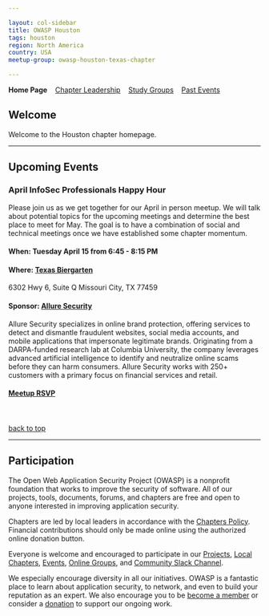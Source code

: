 ```yaml
---

layout: col-sidebar
title: OWASP Houston
tags: houston
region: North America
country: USA
meetup-group: owasp-houston-texas-chapter

---
```


<strong>Home Page</strong>
&nbsp;&nbsp;&nbsp;[Chapter Leadership](leaders.md)
&nbsp;&nbsp;&nbsp;[Study Groups](studygroups.md)
&nbsp;&nbsp;&nbsp;[Past Events](pastevents.md)

## Welcome

Welcome to the Houston chapter homepage.

<hr/>

## Upcoming Events

### April InfoSec Professionals Happy Hour

Please join us as we get together for our April in person meetup. We will talk about potential topics for the upcoming meetings and determine the best place to meet for May. The goal is to have a combination of social and technical meetings once we have established some chapter momentum.

#### When: Tuesday April 15 from 6:45 - 8:15 PM

#### Where: [Texas Biergarten](https://www.texasbiergarten.com/)
6302 Hwy 6, Suite Q Missouri City, TX 77459

#### Sponsor: [Allure Security](https://alluresecurity.com/)

Allure Security specializes in online brand protection, offering services to detect and dismantle fraudulent websites, social media accounts, and mobile applications that impersonate legitimate brands. Originating from a DARPA-funded research lab at Columbia University, the company leverages advanced artificial intelligence to identify and neutralize online scams before they can harm consumers. Allure Security works with 250+ customers with a primary focus on financial services and retail. 

#### [Meetup RSVP](https://www.meetup.com/owasp-houston-texas-chapter/events/307183757/)

<br><br>
[back to top](#welcome)

<hr>

## Participation
The Open Web Application Security Project (OWASP) is a nonprofit foundation that works to improve the security of software. All of our projects, tools, documents, forums, and chapters are free and open to anyone interested in improving application security. 

Chapters are led by local leaders in accordance with the [Chapters Policy](/www-policy/operational/chapters). Financial contributions should only be made online using the authorized online donation button. 

Everyone is welcome and encouraged to participate in our [Projects](/projects/), [Local Chapters](/chapters/), [Events](/events/), [Online Groups](https://groups.google.com/a/owasp.com/), and [Community Slack Channel](https://owasp.slack.com/).

We especially encourage diversity in all our initiatives. OWASP is a fantastic place to learn about application security, to network, and even to build your reputation as an expert. We also encourage you to be [become a member](/membership/) or consider a [donation](/donate/) to support our ongoing work.


